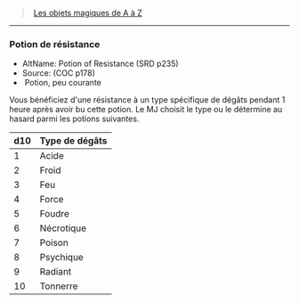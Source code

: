 ﻿---
!MagicItem
Type: Potion
Rarity: peu courante
Id: magicitems_az_hd.md#potion-de-résistance
ParentLink: magicitems_az_hd.md#les-objets-magiques-de-a-à-z
Name: Potion de résistance
ParentName: Les objets magiques de A à Z
NameLevel: 3
AltName: Potion of Resistance (SRD p235)
Source: (COC p178)
Attributes: {}
---
> [Les objets magiques de A à Z](hd_magicitems_az_les_objets_magiques_de_a_a_z.md)

---

### Potion de résistance

- AltName: Potion of Resistance (SRD p235)
- Source: (COC p178)
-  Potion, peu courante

Vous bénéficiez d'une résistance à un type spécifique de dégâts pendant 1 heure après avoir bu cette potion. Le MJ choisit le type ou le détermine au hasard parmi les potions suivantes.

|d10|Type de dégâts|
|---|---|
|1|Acide|
|2|Froid|
|3|Feu|
|4|Force|
|5|Foudre|
|6|Nécrotique|
|7|Poison|
|8|Psychique|
|9|Radiant|
|10|Tonnerre|

